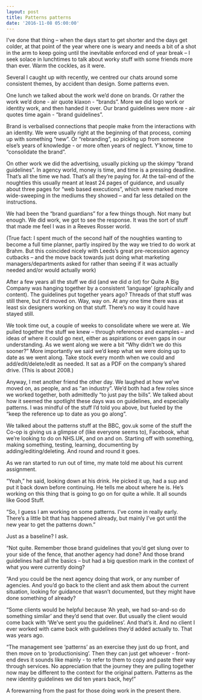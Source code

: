 ```yaml
---
layout: post
title: Patterns patterns
date: '2016-11-08 05:00:00'
---
```

I’ve done that thing – when the days start to get shorter and the days get colder, at that point of the year where one is weary and needs a bit of a shot in the arm to keep going until the inevitable enforced end of year break – I seek solace in lunchtimes to talk about worky stuff with some friends more than ever. Warm the cockles, as it were.

Several I caught up with recently, we centred our chats around some consistent themes, by accident than design. Some patterns even.

One lunch we talked about the work we’d done on brands. Or rather the work we’d done - air quote klaxon - “brands”. More we did logo work or identity work, and then handed it over. Our brand guidelines were more - air quotes time again - “brand guidelines”.

Brand is verbalised connections that people make from the interactions with an identity. We were usually right at the beginning of that process, coming up with something “new”. Or “rebranding”, so picking up from someone else’s years of knowledge - or more often years of neglect. Y’know, time to “consolidate the brand”.

On other work we did the advertising, usually picking up the skimpy “brand guidelines”. In agency world, money is time, and time is a pressing deadline. That’s all the time we had. That’s all they’re paying for. At the tail-end of the noughties this usually meant at least 24 pages of guidance, and usually about three pages for “web based executions”, which were marked more wide-sweeping in the mediums they showed – and far less detailed on the instructions.

We had been the “brand guardians” for a few things though. Not many but enough. We did work, we got to see the response. It was the sort of stuff that made me feel I was in a Reeves Rosser world.

(True fact: I spent much of the second half of the noughties wanting to become a full time planner, partly inspired by the way we tried to do work at Brahm. But this coincided nicely with Leeds’s great pre-recession agency cutbacks – and the move back towards just doing what marketing managers/departments asked for rather than seeing if it was actually needed and/or would actually work)

After a few years all the stuff we did (and we did _a lot_) for Quite A Big Company was hanging together by a consistent ‘language’ (graphically and content). The guidelines put together years ago? Threads of that stuff was still there, but it’d moved on. Way, way on. At any one time there was at least six designers working on that stuff. There’s no way it could have stayed still.

We took time out, a couple of weeks to consolidate where we were at. We pulled together the stuff we knew – through references and examples – and ideas of where it could go next, either as aspirations or even gaps in our understanding. As we went along we were a bit “Why didn’t we do this sooner?” More importantly we said we’d keep what we were doing up to date as we went along. Take stock every month when we could and add/edit/delete/edit as needed. It sat as a PDF on the company’s shared drive. (This is about 2008.)

Anyway, I met another friend the other day. We laughed at how we’ve moved on, as people, and as “an industry”. We’d both had a few roles since we worked together, both admittedly “to just pay the bills”. We talked about how it seemed the spotlight these days was on guidelines, and especially patterns. I was mindful of the stuff I’d told you above, but fueled by the “keep the reference up to date as you go along”.

We talked about the patterns stuff at the BBC, gov.uk some of the stuff the Co-op is giving us a glimpse of (like everyone seems to), Facebook, what we’re looking to do on NHS.UK, and on and on. Starting off with something, making something, testing, learning, documenting by adding/editing/deleting. And round and round it goes.

As we ran started to run out of time, my mate told me about his current assignment.

“Yeah,” he said, looking down at his drink. He picked it up, had a sup and put it back down before continuing. He tells me about where he is. He’s working on this thing that is going to go on for quite a while. It all sounds like Good Stuff.

“So, I guess I am working on some patterns. I’ve come in really early. There’s a little bit that has happened already, but mainly I’ve got until the new year to get the patterns down.”

Just as a baseline? I ask.

“Not quite. Remember those brand guidelines that you’d get slung over to your side of the fence, that another agency had done? And those brand guidelines had all the basics – but had a big question mark in the context of what you were currently doing?

“And you could be the next agency doing that work, or any number of agencies. And you’d go back to the client and ask them about the current situation, looking for guidance that wasn’t documented, but they might have done something of already?

“Some clients would be helpful because ‘Ah yeah, we had so-and-so do something similar’ and they’d send that over. But usually the client would come back with ‘We’ve sent you the guidelines’. And that’s it. And no client I ever worked with came back with guidelines they’d added actually to. That was years ago.

“The management see ‘patterns’ as an exercise they just do up front, and then move on to ‘productionising’. Then they can just get whoever - front-end devs it sounds like mainly - to refer to them to copy and paste their way through services. No appreciation that the journey they are pulling together now may be different to the context for the original pattern. Patterns as the new identity guidelines we did ten years back, hey!”

A forewarning from the past for those doing work in the present there.
